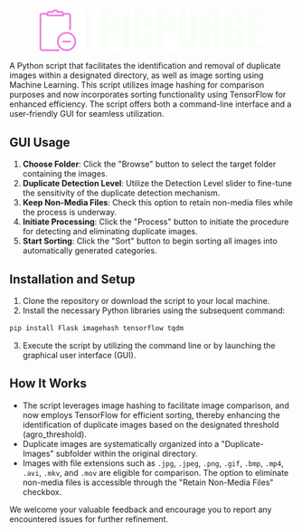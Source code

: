 <div style="text-align:center">
  <img src="./images/logo-no-background.png" alt="Alt text" width="400">
</div>

A Python script that facilitates the identification and removal of duplicate images within a designated directory, as well as image sorting using Machine Learning. This script utilizes image hashing for comparison purposes and now incorporates sorting functionality using TensorFlow for enhanced efficiency. The script offers both a command-line interface and a user-friendly GUI for seamless utilization.

## GUI Usage

1. **Choose Folder**: Click the "Browse" button to select the target folder containing the images.
2. **Duplicate Detection Level**: Utilize the Detection Level slider to fine-tune the sensitivity of the duplicate detection mechanism.
3. **Keep Non-Media Files**: Check this option to retain non-media files while the process is underway.
4. **Initiate Processing**: Click the "Process" button to initiate the procedure for detecting and eliminating duplicate images.
5. **Start Sorting**: Click the "Sort" button to begin sorting all images into automatically generated categories.

## Installation and Setup

1. Clone the repository or download the script to your local machine.
2. Install the necessary Python libraries using the subsequent command:

```sh
pip install Flask imagehash tensorflow tqdm
```

3. Execute the script by utilizing the command line or by launching the graphical user interface (GUI).

## How It Works

- The script leverages image hashing to facilitate image comparison, and now employs TensorFlow for efficient sorting, thereby enhancing the identification of duplicate images based on the designated threshold (agro_threshold).
- Duplicate images are systematically organized into a "Duplicate-Images" subfolder within the original directory.
- Images with file extensions such as `.jpg`, `.jpeg`, `.png`, `.gif`, `.bmp`, `.mp4`, `.avi`, `.mkv`, and `.mov` are eligible for comparison. The option to eliminate non-media files is accessible through the "Retain Non-Media Files" checkbox.

We welcome your valuable feedback and encourage you to report any encountered issues for further refinement.
